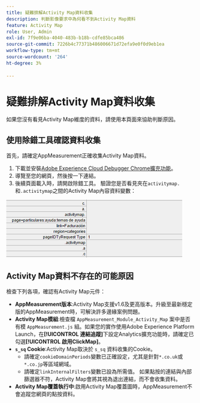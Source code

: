 ```yaml
---
title: 疑難排解Activity Map資料收集
description: 判斷影像要求中為何看不到Activity Map資料
feature: Activity Map
role: User, Admin
exl-id: 7f9e06ba-4040-483b-b18b-cdfe85bca486
source-git-commit: 7226b4c77371b486006671d72efa9e0f0d9eb1ea
workflow-type: tm+mt
source-wordcount: '264'
ht-degree: 3%

---
```


# 疑難排解Activity Map資料收集

如果您沒有看見Activity Map維度的資料，請使用本頁面來協助判斷原因。

## 使用除錯工具確認資料收集

首先，請確定AppMeasurement正確收集Activity Map資料。

1. 下載並安裝[Adobe Experience Cloud Debugger Chrome擴充功能](https://experienceleague.adobe.com/docs/debugger/using/experience-cloud-debugger.html?lang=zh-Hant)。
2. 導覽至您的網頁，然後按一下連結。
3. 後續頁面載入時，請開啟除錯工具。 驗證您是否看見夾在`activitymap.`和`.activitymap`之間的Activity Map內容資料變數：

![除錯工具資料](assets/debugger.png)

## Activity Map資料不存在的可能原因

檢查下列各項，確認有Activity Map元件：

* **AppMeasurement版本**:Activity Map支援v1.6及更高版本。升級至最新穩定版的AppMeasurement時，可解決許多邊緣案例問題。
* **Activity Map模組**:檢查檔 `AppMeasurement_Module_Activity_Map` 案中是否有模 `AppMeasurement.js` 組。如果您的實作使用Adobe Experience Platform Launch，在&#x200B;**[!UICONTROL 連結追蹤]**&#x200B;下設定Analytics擴充功能時，請確定已勾選&#x200B;**[!UICONTROL 啟用ClickMap]**。
* **`s_sq` Cookie**:Activity Map取決於 `s_sq` 資料收集的Cookie。
   * 請確定`cookieDomainPeriods`變數已正確設定，尤其是針對`*.co.uk`或`*.co.jp`等區域網域。
   * 請確定`linkInternalFilters`變數已設為所需值。 如果點按的連結與內部篩選器不符，Activity Map會將其視為退出連結，而不會收集資料。
* **Activity Map覆蓋執行中**:啟用Activity Map覆蓋圖時，AppMeasurement不會追蹤您網頁的點按資料。
